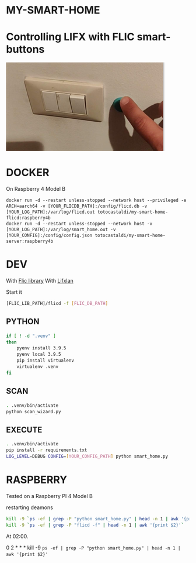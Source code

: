 MY-SMART-HOME
=============

# Controlling LIFX with FLIC smart-buttons

[![demo](lifx-flic.png)](https://youtube.com/shorts/Z6pzKkCa6y0?feature=share)


# DOCKER

On Raspberry 4 Model B

```
docker run -d --restart unless-stopped --network host --privileged -e ARCH=aarch64 -v [YOUR_FLICDB_PATH]:/config/flicd.db -v [YOUR_LOG_PATH]:/var/log/flicd.out totocastaldi/my-smart-home-flicd:raspberry4b
docker run -d --restart unless-stopped --network host -v [YOUR_LOG_PATH]:/var/log/smart_home.out -v [YOUR_CONFIG]:/config/config.json totocastaldi/my-smart-home-server:raspberry4b
```

# DEV

With [Flic library](https://github.com/50ButtonsEach/fliclib-linux-hci)
With [Lifxlan](https://github.com/mclarkk/lifxlan)

Start it

```bash
[FLIC_LIB_PATH]/flicd -f [FLIC_DB_PATH]
```

## PYTHON

```bash
if [ ! -d ".venv" ]
then
    pyenv install 3.9.5
    pyenv local 3.9.5 
    pip install virtualenv
    virtualenv .venv
fi
```

## SCAN

```bash
. .venv/bin/activate
python scan_wizard.py
```

## EXECUTE

```bash
. .venv/bin/activate
pip install -r requirements.txt
LOG_LEVEL=DEBUG CONFIG=[YOUR_CONFIG_PATH] python smart_home.py
```

# RASPBERRY

Tested on a Raspberry PI 4 Model B

restarting deamons
```bash
kill -9 `ps -ef | grep -P "python smart_home.py" | head -n 1 | awk '{print $2}'`
kill -9 `ps -ef | grep -P "flicd -f" | head -n 1 | awk '{print $2}'`
```

At 02:00.

0 2 * * * kill -9 `ps -ef | grep -P "python smart_home.py" | head -n 1 | awk '{print $2}'`

